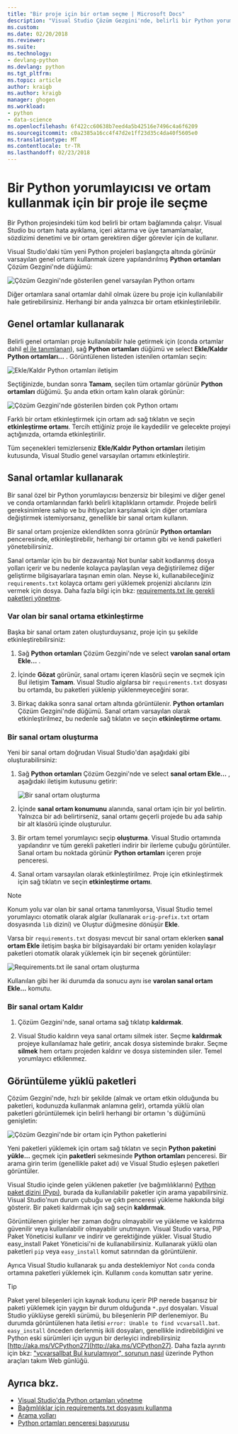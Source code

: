 ```yaml
---
title: "Bir proje için bir ortam seçme | Microsoft Docs"
description: "Visual Studio Çözüm Gezgini'nde, belirli bir Python yorumlayıcısı (ortamı) için her zaman kullanım verilen her proje için varsayılan ortam yoksayılıyor atayabilirsiniz. Ayrıca, oluşturabilir ve sanal ortamlarını yönetebilir."
ms.custom: 
ms.date: 02/20/2018
ms.reviewer: 
ms.suite: 
ms.technology:
- devlang-python
ms.devlang: python
ms.tgt_pltfrm: 
ms.topic: article
author: kraigb
ms.author: kraigb
manager: ghogen
ms.workload:
- python
- data-science
ms.openlocfilehash: 6f422cc60638b7eed4a5b42516e7496c4a6f6209
ms.sourcegitcommit: c0a2385a16cc4f47d2e1ff23d35c4da40f5605e0
ms.translationtype: MT
ms.contentlocale: tr-TR
ms.lasthandoff: 02/23/2018
---
```

# <a name="selecting-a-python-interpreter-and-environment-for-use-in-a-project"></a>Bir Python yorumlayıcısı ve ortam kullanmak için bir proje ile seçme

Bir Python projesindeki tüm kod belirli bir ortam bağlamında çalışır. Visual Studio bu ortam hata ayıklama, içeri aktarma ve üye tamamlamalar, sözdizimi denetimi ve bir ortam gerektiren diğer görevler için de kullanır.

Visual Studio'daki tüm yeni Python projeleri başlangıçta altında görünür varsayılan genel ortamı kullanmak üzere yapılandırılmış **Python ortamları** Çözüm Gezgini'nde düğümü:

![Çözüm Gezgini'nde gösterilen genel varsayılan Python ortamı](media/environments-project.png)

Diğer ortamlara sanal ortamlar dahil olmak üzere bu proje için kullanılabilir hale getirebilirsiniz. Herhangi bir anda yalnızca bir ortam etkinleştirilebilir.

## <a name="using-global-environments"></a>Genel ortamlar kullanarak

Belirli genel ortamları proje kullanılabilir hale getirmek için (conda ortamlar dahil [el ile tanımlanan](managing-python-environments-in-visual-studio.md#manually-identifying-an-existing-environment)), sağ **Python ortamları** düğümü ve select **Ekle/Kaldır Python ortamları...** . Görüntülenen listeden istenilen ortamları seçin:

![Ekle/Kaldır Python ortamları iletişim](media/environments-add-remove.png)

Seçtiğinizde, bundan sonra **Tamam**, seçilen tüm ortamlar görünür **Python ortamları** düğümü. Şu anda etkin ortam kalın olarak görünür:

![Çözüm Gezgini'nde gösterilen birden çok Python ortamı](media/environments-project-multiple.png)

Farklı bir ortam etkinleştirmek için ortam adı sağ tıklatın ve seçin **etkinleştirme ortamı**. Tercih ettiğiniz proje ile kaydedilir ve gelecekte projeyi açtığınızda, ortamda etkinleştirilir.

Tüm seçenekleri temizlerseniz **Ekle/Kaldır Python ortamları** iletişim kutusunda, Visual Studio genel varsayılan ortamını etkinleştirir.

## <a name="using-virtual-environments"></a>Sanal ortamlar kullanarak

Bir sanal özel bir Python yorumlayıcısı benzersiz bir bileşimi ve diğer genel ve conda ortamlarından farklı belirli kitaplıkların ortamıdır. Projede belirli gereksinimlere sahip ve bu ihtiyaçları karşılamak için diğer ortamlara değiştirmek istemiyorsanız, genellikle bir sanal ortam kullanın.

Bir sanal ortam projenize eklendikten sonra görünür **Python ortamları** penceresinde, etkinleştirebilir, herhangi bir ortamın gibi ve kendi paketleri yönetebilirsiniz.

Sanal ortamlar için bu bir dezavantajı Not bunlar sabit kodlanmış dosya yolları içerir ve bu nedenle kolayca paylaşılan veya değiştirilemez diğer geliştirme bilgisayarlara taşınan emin olan. Neyse ki, kullanabileceğiniz `requirements.txt` kolayca ortamı geri yüklemek projenizi alıcılarını izin vermek için dosya. Daha fazla bilgi için bkz: [requirements.txt ile gerekli paketleri yönetme](managing-required-packages-with-requirements-txt.md).

### <a name="activating-an-existing-virtual-environment"></a>Var olan bir sanal ortama etkinleştirme

Başka bir sanal ortam zaten oluşturduysanız, proje için şu şekilde etkinleştirebilirsiniz:

1. Sağ **Python ortamları** Çözüm Gezgini'nde ve select **varolan sanal ortam Ekle...** .

1. İçinde **Gözat** görünür, sanal ortamı içeren klasörü seçin ve seçmek için Bul iletişim **Tamam**. Visual Studio algılarsa bir `requirements.txt` dosyası bu ortamda, bu paketleri yüklenip yüklenmeyeceğini sorar.

1. Birkaç dakika sonra sanal ortam altında görüntülenir. **Python ortamları** Çözüm Gezgini'nde düğümü. Sanal ortam varsayılan olarak etkinleştirilmez, bu nedenle sağ tıklatın ve seçin **etkinleştirme ortamı**.

### <a name="creating-a-virtual-environment"></a>Bir sanal ortam oluşturma

Yeni bir sanal ortam doğrudan Visual Studio'dan aşağıdaki gibi oluşturabilirsiniz:

1. Sağ **Python ortamları** Çözüm Gezgini'nde ve select **sanal ortam Ekle...** , aşağıdaki iletişim kutusunu getirir:

    ![Bir sanal ortam oluşturma](media/environments-add-virtual-1.png)

1. İçinde **sanal ortam konumunu** alanında, sanal ortam için bir yol belirtin. Yalnızca bir adı belirtirseniz, sanal ortamı geçerli projede bu ada sahip bir alt klasörü içinde oluşturulur.

1. Bir ortam temel yorumlayıcı seçip **oluşturma**. Visual Studio ortamında yapılandırır ve tüm gerekli paketleri indirir bir ilerleme çubuğu görüntüler. Sanal ortam bu noktada görünür **Python ortamları** içeren proje penceresi.

1. Sanal ortam varsayılan olarak etkinleştirilmez. Proje için etkinleştirmek için sağ tıklatın ve seçin **etkinleştirme ortamı**.

> [!Note]
> Konum yolu var olan bir sanal ortama tanımlıyorsa, Visual Studio temel yorumlayıcı otomatik olarak algılar (kullanarak `orig-prefix.txt` ortam dosyasında `lib` dizini) ve Oluştur düğmesine dönüşür **Ekle**.
>
> Varsa bir `requirements.txt` dosyası mevcut bir sanal ortam eklerken **sanal ortam Ekle** iletişim başka bir bilgisayardaki bir ortamı yeniden kolaylaşır paketleri otomatik olarak yüklemek için bir seçenek görüntüler:
>
> ![Requirements.txt ile sanal ortam oluşturma](media/environments-requirements-txt.png)
>
> Kullanılan gibi her iki durumda da sonucu aynı ise **varolan sanal ortam Ekle...**  komutu.

### <a name="remove-a-virtual-environment"></a>Bir sanal ortam Kaldır

1. Çözüm Gezgini'nde, sanal ortama sağ tıklatıp **kaldırmak**.

1. Visual Studio kaldırın veya sanal ortamı silmek ister. Seçme **kaldırmak** projeye kullanılamaz hale getirir, ancak dosya sisteminde bırakır. Seçme **silmek** hem ortamı projeden kaldırır ve dosya sisteminden siler. Temel yorumlayıcı etkilenmez.

## <a name="viewing-installed-packages"></a>Görüntüleme yüklü paketleri

Çözüm Gezgini'nde, hızlı bir şekilde (almak ve ortam etkin olduğunda bu paketleri, kodunuzda kullanmak anlamına gelir), ortamda yüklü olan paketleri görüntülemek için belirli herhangi bir ortamın 's düğümünü genişletin:

![Çözüm Gezgini'nde bir ortam için Python paketlerini](media/environments-installed-packages.png)

Yeni paketleri yüklemek için ortam sağ tıklatın ve seçin **Python paketini yükle...**  geçmek için **paketleri** sekmesinde **Python ortamları** penceresi. Bir arama girin terim (genellikle paket adı) ve Visual Studio eşleşen paketleri görüntüler.

Visual Studio içinde gelen yüklenen paketler (ve bağımlılıklarını) [Python paket dizini (Pypı)](https://pypi.python.org/pypi), burada da kullanılabilir paketler için arama yapabilirsiniz. Visual Studio'nun durum çubuğu ve çıktı penceresi yükleme hakkında bilgi gösterir. Bir paketi kaldırmak için sağ seçin **kaldırmak**.

Görüntülenen girişler her zaman doğru olmayabilir ve yükleme ve kaldırma güvenilir veya kullanılabilir olmayabilir unutmayın. Visual Studio varsa, PIP Paket Yöneticisi kullanır ve indirir ve gerektiğinde yükler. Visual Studio easy_install Paket Yöneticisi'ni de kullanabilirsiniz. Kullanarak yüklü olan paketleri `pip` veya `easy_install` komut satırından da görüntülenir.

Ayrıca Visual Studio kullanarak şu anda desteklemiyor Not `conda` conda ortamına paketleri yüklemek için. Kullanım `conda` komuttan satır yerine.

> [!Tip]
> Paket yerel bileşenleri için kaynak kodunu içerir PIP nerede başarısız bir paketi yüklemek için yaygın bir durum olduğunda `*.pyd` dosyaları. Visual Studio yüklüyse gerekli sürümü, bu bileşenlerin PIP derlenemiyor. Bu durumda görüntülenen hata iletisi `error: Unable to find vcvarsall.bat`. `easy_install` önceden derlenmiş ikili dosyaları, genellikle indirebildiğini ve Python eski sürümleri için uygun bir derleyici indirebilirsiniz [http://aka.ms/VCPython27](http://aka.ms/VCPython27). Daha fazla ayrıntı için bkz: ["vcvarsallbat Bul kurulamıyor", sorunun nasıl](https://blogs.msdn.microsoft.com/pythonengineering/2016/04/11/unable-to-find-vcvarsall-bat/) üzerinde Python araçları takım Web günlüğü.

## <a name="see-also"></a>Ayrıca bkz.

- [Visual Studio'da Python ortamları yönetme](managing-python-environments-in-visual-studio.md)
- [Bağımlılıklar için requirements.txt dosyasını kullanma](managing-required-packages-with-requirements-txt.md)
- [Arama yolları](search-paths.md)
- [Python ortamları penceresi başvurusu](python-environments-window-tab-reference.md)